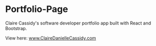 # Portfolio-Page

Claire Cassidy's software developer portfolio app built with React and Bootstrap. 

View here: www.ClaireDanielleCassidy.com
